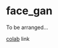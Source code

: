 # face_gan

To be arranged...

[colab](https://colab.research.google.com/drive/1OutTQn5DaUqsI9kIt8ki495PD4IzHHpJ?usp=sharing) link
